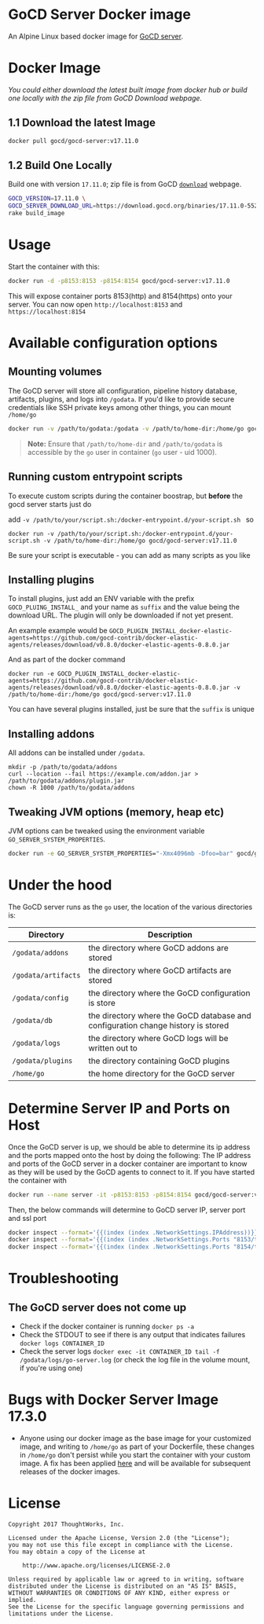 # GoCD Server Docker image

An Alpine Linux based docker image for [GoCD server](https://www.gocd.org).

# Docker Image
*You could either download the latest built image from docker hub or build one
locally with the zip file from GoCD Download webpage.*

## 1.1 Download the latest Image
```bash
docker pull gocd/gocd-server:v17.11.0
```

## 1.2 Build One Locally
Build one with version `17.11.0`; zip file is from GoCD [`download`][0] webpage.
```bash
GOCD_VERSION=17.11.0 \
GOCD_SERVER_DOWNLOAD_URL=https://download.gocd.org/binaries/17.11.0-5520/generic/go-server-17.11.0-5520.zip \
rake build_image
```

# Usage
Start the container with this:

```bash
docker run -d -p8153:8153 -p8154:8154 gocd/gocd-server:v17.11.0
```

This will expose container ports 8153(http) and 8154(https) onto your server.
You can now open `http://localhost:8153` and `https://localhost:8154`

# Available configuration options

## Mounting volumes

The GoCD server will store all configuration, pipeline history database,
artifacts, plugins, and logs into `/godata`. If you'd like to provide secure
credentials like SSH private keys among other things, you can mount `/home/go`

```bash
docker run -v /path/to/godata:/godata -v /path/to/home-dir:/home/go gocd/gocd-server:v17.11.0
```

> **Note:** Ensure that `/path/to/home-dir` and `/path/to/godata` is accessible by the `go` user in container (`go` user - uid 1000).

## Running custom entrypoint scripts

To execute custom scripts during the container boostrap, but **before** the gocd server starts just do

add `-v /path/to/your/script.sh:/docker-entrypoint.d/your-script.sh ` so

```
docker run -v /path/to/your/script.sh:/docker-entrypoint.d/your-script.sh -v /path/to/home-dir:/home/go gocd/gocd-server:v17.11.0
```

Be sure your script is executable - you can add as many scripts as you like
 
## Installing plugins

To install plugins, just add an ENV variable with the prefix `GOCD_PLUING_INSTALL_` and your name as `suffix`
and the value being the download URL. The plugin will only be downloaded if not yet present.

An example example would be `GOCD_PLUGIN_INSTALL_docker-elastic-agents=https://github.com/gocd-contrib/docker-elastic-agents/releases/download/v0.8.0/docker-elastic-agents-0.8.0.jar`

And as part of the docker command

```
docker run -e GOCD_PLUGIN_INSTALL_docker-elastic-agents=https://github.com/gocd-contrib/docker-elastic-agents/releases/download/v0.8.0/docker-elastic-agents-0.8.0.jar -v /path/to/home-dir:/home/go gocd/gocd-server:v17.11.0
```

You can have several plugins installed, just be sure that the `suffix` is unique

## Installing addons

All addons can be installed under `/godata`.

```
mkdir -p /path/to/godata/addons
curl --location --fail https://example.com/addon.jar > /path/to/godata/addons/plugin.jar
chown -R 1000 /path/to/godata/addons
```

## Tweaking JVM options (memory, heap etc)

JVM options can be tweaked using the environment variable `GO_SERVER_SYSTEM_PROPERTIES`.

```bash
docker run -e GO_SERVER_SYSTEM_PROPERTIES="-Xmx4096mb -Dfoo=bar" gocd/gocd-server:v17.11.0
```

# Under the hood

The GoCD server runs as the `go` user, the location of the various directories is:

| Directory           | Description                                                                      |
|---------------------|----------------------------------------------------------------------------------|
| `/godata/addons`    | the directory where GoCD addons are stored                                       |
| `/godata/artifacts` | the directory where GoCD artifacts are stored                                    |
| `/godata/config`    | the directory where the GoCD configuration is store                              |
| `/godata/db`        | the directory where the GoCD database and configuration change history is stored |
| `/godata/logs`      | the directory where GoCD logs will be written out to                             |
| `/godata/plugins`   | the directory containing GoCD plugins                                            |
| `/home/go`          | the home directory for the GoCD server                                           |

# Determine Server IP and Ports on Host

Once the GoCD server is up, we should be able to determine its ip address and the ports mapped onto the host by doing the following:
The IP address and ports of the GoCD server in a docker container are important to know as they will be used by the GoCD agents to connect to it.
If you have started the container with
```bash
docker run --name server -it -p8153:8153 -p8154:8154 gocd/gocd-server:v17.11.0
```

Then, the below commands will determine to GoCD server IP, server port and ssl port
```bash
docker inspect --format='{{(index (index .NetworkSettings.IPAddress))}}' server
docker inspect --format='{{(index (index .NetworkSettings.Ports "8153/tcp") 0).HostPort}}' server
docker inspect --format='{{(index (index .NetworkSettings.Ports "8154/tcp") 0).HostPort}}' server
```

# Troubleshooting

## The GoCD server does not come up

- Check if the docker container is running `docker ps -a`
- Check the STDOUT to see if there is any output that indicates failures `docker logs CONTAINER_ID`
- Check the server logs `docker exec -it CONTAINER_ID tail -f /godata/logs/go-server.log` (or check the log file in the volume mount, if you're using one)


# Bugs with Docker Server Image 17.3.0

* Anyone using our docker image as the base image for your customized image, and writing to `/home/go` as part of your Dockerfile, these changes in `/home/go` don't persist while you start the container with your custom image.
 A fix has been applied [here](https://github.com/gocd/docker-gocd-server/commit/d49ffa4) and will be available for subsequent releases of the docker images.

# License

```plain
Copyright 2017 ThoughtWorks, Inc.

Licensed under the Apache License, Version 2.0 (the "License");
you may not use this file except in compliance with the License.
You may obtain a copy of the License at

    http://www.apache.org/licenses/LICENSE-2.0

Unless required by applicable law or agreed to in writing, software
distributed under the License is distributed on an "AS IS" BASIS,
WITHOUT WARRANTIES OR CONDITIONS OF ANY KIND, either express or implied.
See the License for the specific language governing permissions and
limitations under the License.
```

[0]: https://www.gocd.io/download/
